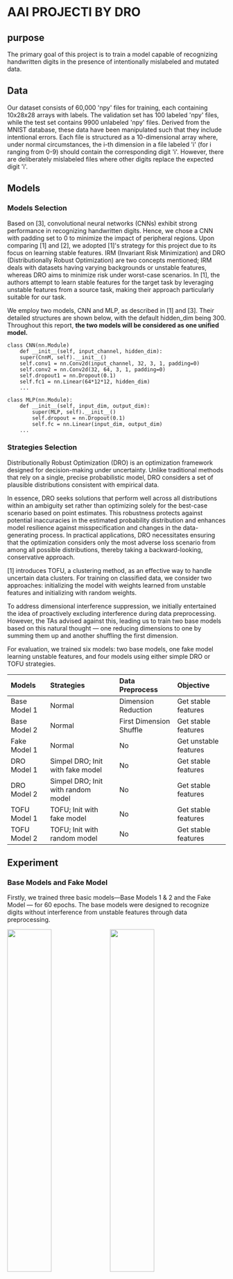 # AAI PROJECTl BY DRO
## purpose
The primary goal of this project is to train a model capable of recognizing handwritten digits in the presence of intentionally mislabeled and mutated data.

## Data
Our dataset consists of 60,000 'npy' files for training, each containing 10x28x28 arrays with labels. The validation set has 100 labeled 'npy' files, while the test set contains 9900 unlabeled 'npy' files. Derived from the MNIST database, these data have been manipulated such that they include intentional errors. Each file is structured as a 10-dimensional array where, under normal circumstances, the i-th dimension in a file labeled 'i' (for i ranging from 0-9) should contain the corresponding digit 'i'. However, there are deliberately mislabeled files where other digits replace the expected digit 'i'.

## Models

### Models Selection
Based on [3], convolutional neural networks (CNNs) exhibit strong performance in recognizing handwritten digits. Hence, we chose a CNN with padding set to 0 to minimize the impact of peripheral regions. Upon comparing [1] and [2], we adopted [1]'s strategy for this project due to its focus on learning stable features. IRM (Invariant Risk Minimization) and DRO (Distributionally Robust Optimization) are two concepts mentioned; IRM deals with datasets having varying backgrounds or unstable features, whereas DRO aims to minimize risk under worst-case scenarios. In [1], the authors attempt to learn stable features for the target task by leveraging unstable features from a source task, making their approach particularly suitable for our task.

We employ two models, CNN and MLP, as described in [1] and [3]. Their detailed structures are shown below, with the default hidden_dim being 300. Throughout this report, **the two models will be considered as one unified model.**

```
class CNN(nn.Module)
    def __init__(self, input_channel, hidden_dim):
    super(CnnM, self).__init__()
    self.conv1 = nn.Conv2d(input_channel, 32, 3, 1, padding=0)
    self.conv2 = nn.Conv2d(32, 64, 3, 1, padding=0)
    self.dropout1 = nn.Dropout(0.1)
    self.fc1 = nn.Linear(64*12*12, hidden_dim)
    ...

class MLP(nn.Module):
    def __init__(self, input_dim, output_dim):
        super(MLP, self).__init__()
        self.dropout = nn.Dropout(0.1)
        self.fc = nn.Linear(input_dim, output_dim)
    ...
```
###	Strategies Selection
Distributionally Robust Optimization (DRO) is an optimization framework designed for decision-making under uncertainty. Unlike traditional methods that rely on a single, precise probabilistic model, DRO considers a set of plausible distributions consistent with empirical data.

In essence, DRO seeks solutions that perform well across all distributions within an ambiguity set rather than optimizing solely for the best-case scenario based on point estimates. This robustness protects against potential inaccuracies in the estimated probability distribution and enhances model resilience against misspecification and changes in the data-generating process. In practical applications, DRO necessitates ensuring that the optimization considers only the most adverse loss scenario from among all possible distributions, thereby taking a backward-looking, conservative approach.

[1] introduces TOFU, a clustering method, as an effective way to handle uncertain data clusters. For training on classified data, we consider two approaches: initializing the model with weights learned from unstable features and initializing with random weights.

To address dimensional interference suppression, we initially entertained the idea of proactively excluding interference during data preprocessing. However, the TAs advised against this, leading us to train two base models based on this natural thought — one reducing dimensions to one by summing them up and another shuffling the first dimension.

For evaluation, we trained six models: two base models, one fake model learning unstable features, and four models using either simple DRO or TOFU strategies. 

|Models|Strategies|Data Preprocess|Objective|
|:---|:----|:----|:----|
|Base Model 1| Normal| Dimension Reduction| Get stable features|
|Base Model 2| Normal| First Dimension Shuffle| Get stable features|
|Fake Model 1| Normal| No | Get unstable features|
|DRO Model 1| Simpel DRO; Init with fake model| No | Get stable features|
|DRO Model 2| Simpel DRO; Init with random model| No | Get stable features|
|TOFU Model 1| TOFU; Init with fake model| No | Get stable features|
|TOFU Model 2| TOFU; Init with random model| No | Get stable features|

## Experiment 

### Base Models and Fake Model

Firstly, we trained three basic models—Base Models 1 & 2 and the Fake Model — for 60 epochs. The base models were designed to recognize digits without interference from unstable features through data preprocessing.

<img src="./pics/BASE_MODELS_LOSS.png" width="45%" style="float: left; margin-right: 10px;">
<img src="./pics/BASE_MODELS_ACCURACY.png" width="45%" style="float: left;">
<br style="clear: both;">
</br>

|Models|Accuracy on Val Dataset|
|---|---|
|Base Model 1|0.77|
|Base Model 2|0.76|
|Fake Model |0.15|

From the graphs and table, it's evident that the Fake Model overfits to the training set and learns unstable features, as seen by its high training accuracy and low validation accuracy. The good performance of the base models suggests that the first dimension indeed carries unstable feature-label relations.

Simple DRO Strategy

### Simple DRO Strategy

Next, we trained models with a simple DRO strategy for 400 epochs. Under DRO, we focused on the worst loss among all classes of data and only worst loss and accuracy are recorded in each epoch. *This applies to TOFU Model 1 and 2 as well.*

<img src="./pics/BASE_DRO_MODELS_LOSS.png" width="45%" style="float: left; margin-right: 10px;">
<img src="./pics/BASE_DRO_MODELS_ACCURACY.png" width="45%" style="float: left;">
<br style="clear: both;">
</br>

|Models|Accuracy on Val Dataset|
|---|---|
|DRO Model 1|0.36|
|DRO Model 2|0.35|

The results show that the simple DRO strategy only marginally improves the learning of stable features compared to the Fake Model, still predominantly learning unstable features.

### TOFU Strategy

With TOFU, we processed the data into 20 datasets based on correct and incorrect predictions by the Fake Model, enhancing representation differences between classes and similarities within classes. We then clustered these data into 20 clusters using K-means from scikit-learn, ensuring each label had two clusters. Finally, we trained the clusters using the DRO strategy.

<img src="./pics/COMPARE_ALL_MODELS_LOSS.png" width="45%" style="float: left; margin-right: 10px;">
<img src="./pics/COMPARE_ALL_MODELS_ACCURACY.png" width="45%" style="float: left;">
<br style="clear: both;">
</br>

|Models|Accuracy on Val Dataset|
|---|---|
|TOFU Model 1|0.63|
|TOFU Model 2|0.75|

The graphs and tables demonstrate that the TOFU models successfully recognized digits with dimensional interference suppression. TOFU Model 2 outperformed TOFU Model 1, indicating that initializing with random weights was more effective than using a model that learned unstable features. TOFU Model 2 demonstrates a performance that is on par with that of Base Models 1 and 2, thereby showcasing similar efficacy.

## Member Contributions

All members contributed equally to the project. Specifically, Li Hao led the overall strategy and conducted experiments, Jiang Tao implemented the code, and Yuan Fei wrote the reports and contribute to the team discussions.

## References
[1] Bao, Yujia, Shiyu Chang, and Regina Barzilay. "Learning stable classifiers by transferring unstable features." International Conference on Machine Learning. PMLR, 2022.

[2] Arjovsky, Martin, et al. "Invariant risk minimization." arXiv preprint arXiv:1907.02893 (2019).

[3] LeCun, Yann, et al. "Gradient-based learning applied to document recognition." Proceedings of the IEEE 86.11 (1998): 2278-2324.

## Appendix

### Running Instructions
```
# Please ensure that folder "processed_data" and folder "src" are in the same parent directory. And the subdirectories of folder "processed_data" are "train", "test" and "val". 
cd src
python main.py --model 1/2/3 --json_name file_name 
# There are three models: 0 is training model, 1 is run test model which will generate res.txt, 2 is evaluation model which will generate the pictures of loss and accuracy.
# json_name used as the name of file which save losses and accuracies data during training
# For simply, you can run 'python main.py' which will run model 1 defautly.
```
### Other Details
There are certain details not mentioned previously.

|Sets|Detail|
|:----|:-----|
|Optimizer|Adam with 0.001 as wight decay|
|Learning Rate| 0.001|
|Activate Function of CNN|relu|
|activate Function of MLP|log_softmax|
|Drop Out Rate|0.1|
|Python|3.10|
